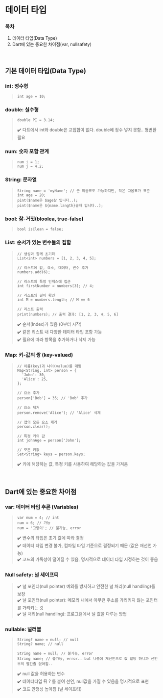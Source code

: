 데이터 타입
=============
### 목차  
1. 데이터 타입(Data Type)  
2. Dart에 있는 중요한 차이점(var, nullsafety)    

<br/>

## 기본 데이터 타입(Data Type)  

### int: 정수형  
> ```
> int age = 10;
> ```

### double: 실수형  
> ```
> double PI = 3.14;
> ```
>✔️ 다트에서 int와 double은 교집합이 없다. double에 정수 넣지 못함.. 형변환 필요

### num: 숫자 포함 관계
> ```
> num i = 1;
> num j = 4.2;
> ```

### String: 문자열  
> ```
> String name = 'myName'; // 큰 따옴표도 가능하지만, 작은 따옴표가 표준
> int age = 20;
> pint($name은 $age살 입니다..);
> pint($name은 ${name.langth}글자 입니다..);
> 
> ```

### bool: 참-거짓(bloolea, true-false)  
> ```
> bool isClean = false;
> ```

### List: 순서가 있는 변수들의 집합
> ```
> // 생성과 함께 초기화
> List<int> numbers = [1, 2, 3, 4, 5];
>
> // 리스트에 값, 요소, 데이터, 변수 추가
> numbers.add(6);
>
> // 리스트의 특정 인덱스에 접근
> int firstNumber = numbers[3]; // 4;
>
> // 리스트의 길이 확인
> int M = numbers.length; // M == 6
>
> // 리스트 출력
> print(numbers); // 출력 결과: [1, 2, 3, 4, 5, 6]
> ```
>✔️ 순서(Index)가 있음 (0부터 시작)  
>✔️ 같은 리스트 내 다양한 데이터 타입 포함 가능   
>✔️ 필요에 따라 항목을 추가하거나 삭제 가능  

### Map: 키-값의 쌍 (key-valued)  
> ```
> // 이름(key)과 나이(value)를 매핑
> Map<String, int> person = {
>   'John': 30,
>   'Alice': 25,
> };
>
> // 요소 추가
> person['Bob'] = 35; // 'Bob' 추가
>
> // 요소 제거
> person.remove('Alice'); // 'Alice' 삭제
>
> // 맵의 모든 요소 제거
> person.clear();
>
> // 특정 키의 값
> int johnAge = person['John'];
>
> // 모든 키값
> Set<String> keys = person.keys;
> ```
>✔️ 키에 해당하는 값, 특정 키를 사용하여 해당하는 값을 가져옴

<br/>

## Dart에 있는 중요한 차이점  

### var: 데이터 타입 추론 (Variables)  
> ```
> var num = 4; // int
> num = 6; // 가능
> num = '고양이'; // 불가능, error
> ```
>✔️ 변수의 타입은 초기 값에 따라 결정  
>✔️ 데이터 타입 변경 불가, 컴파일 타임 기준으로 결정되기 때문 (값은 재선언 가능)  
>✔️ 코드의 가독성이 떨어질 수 있음, 명시적으로 데이터 타입 지정하는 것이 좋음  

### Null safety: 널 세이프티  
>✔️ 널 포인터(null pointer) 예외를 방지하고 안전한 널 처리(null handling)를 보장  
>✔️ 널 포인터(null pointer): 메모리 내에서 아무런 주소를 가리키지 않는 포인터를 가리키는 것  
>✔️ 널 처리(null handling): 프로그램에서 널 값을 다루는 방법   

### nullable: 널러블
> ```
> String? name = null; // null
> String? name; // null
>
> String name = null; // 불가능, error
> String name; // 불가능, error.. but 나중에 재선언으로 값 할당 하니까 선언부의 빨간줄 없어짐..
> ```
>✔️ null 값을 허용하는 변수  
>✔️ 데이터타입 뒤 ? 를 붙여 선언, null값을 가질 수 있음을 명시적으로 표현  
>✔️ 코드 안정성 높아짐 (널 세이프티)  

<br/>

